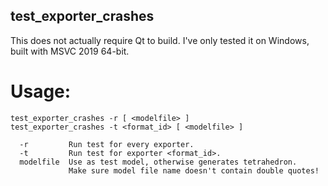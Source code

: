 ## test_exporter_crashes

This does not actually require Qt to build. I've only tested it on Windows, built with MSVC 2019 64-bit.

# Usage:

```
test_exporter_crashes -r [ <modelfile> ]
test_exporter_crashes -t <format_id> [ <modelfile> ]

  -r         Run test for every exporter.
  -t         Run test for exporter <format_id>.
  modelfile  Use as test model, otherwise generates tetrahedron.
             Make sure model file name doesn't contain double quotes!
```